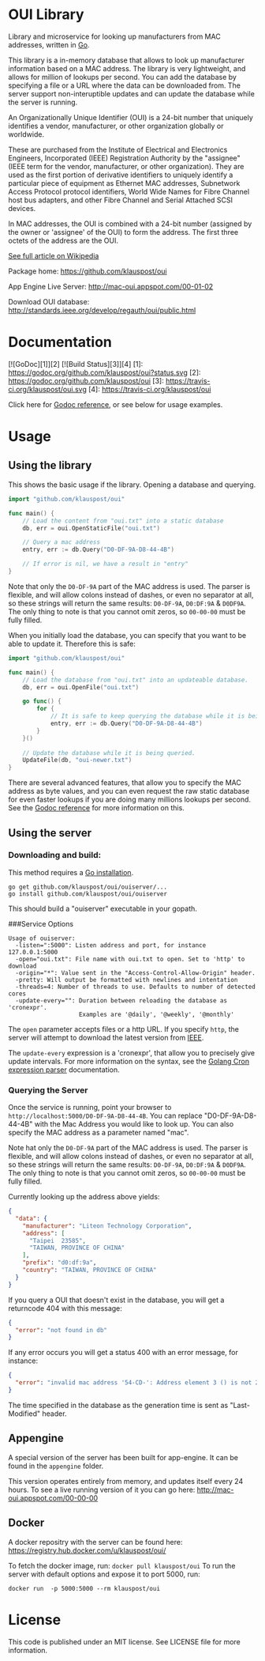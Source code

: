 # OUI Library
Library and microservice for looking up manufacturers from MAC addresses, written in [Go](http://golang.org).

This library is a in-memory database that allows to look up manufacturer information based on a MAC address. The library is very lightweight, and allows for million of lookups per second. You can add the database by specifying a file or a URL where the data can be downloaded from. The server support non-interuptible updates and can update the database while the server is running.

An Organizationally Unique Identifier (OUI) is a 24-bit number that uniquely identifies a vendor, manufacturer, or other organization globally or worldwide.

These are purchased from the Institute of Electrical and Electronics Engineers, Incorporated (IEEE) Registration Authority by the "assignee" (IEEE term for the vendor, manufacturer, or other organization). They are used as the first portion of derivative identifiers to uniquely identify a particular piece of equipment as Ethernet MAC addresses, Subnetwork Access Protocol protocol identifiers, World Wide Names for Fibre Channel host bus adapters, and other Fibre Channel and Serial Attached SCSI devices.

In MAC addresses, the OUI is combined with a 24-bit number (assigned by the owner or 'assignee' of the OUI) to form the address. The first three octets of the address are the OUI.

[See full article on Wikipedia](http://en.wikipedia.org/wiki/Organizationally_unique_identifier)

Package home: https://github.com/klauspost/oui

App Engine Live Server: http://mac-oui.appspot.com/00-01-02

Download OUI database: http://standards.ieee.org/develop/regauth/oui/public.html

# Documentation
[![GoDoc][1]][2] [![Build Status][3]][4]
[1]: https://godoc.org/github.com/klauspost/oui?status.svg
[2]: https://godoc.org/github.com/klauspost/oui
[3]: https://travis-ci.org/klauspost/oui.svg
[4]: https://travis-ci.org/klauspost/oui

Click here for [Godoc reference](https://godoc.org/github.com/klauspost/oui), or see below for usage examples.

# Usage

## Using the library

This shows the basic usage if the library. Opening a database and querying.

```Go
import "github.com/klauspost/oui"

func main() {
    // Load the content from "oui.txt" into a static database
	db, err = oui.OpenStaticFile("oui.txt")

	// Query a mac address
	entry, err := db.Query("D0-DF-9A-D8-44-4B")

	// If error is nil, we have a result in "entry"
}
```
Note that only the `D0-DF-9A` part of the MAC address is used. The parser is flexible, and will allow colons instead of dashes, or even no separator at all, so these strings will return the same results: `D0-DF-9A`, `D0:DF:9A` & `D0DF9A`. The only thing to note is that you cannot omit zeros, so `00-00-00` must be fully filled.

When you initially load the database, you can specify that you want to be able to update it. Therefore this is safe:
```Go
import "github.com/klauspost/oui"

func main() {
	// Load the database from "oui.txt" into an updateable database.
	db, err = oui.OpenFile("oui.txt")

	go func() {
		for {
			// It is safe to keep querying the database while it is being updated.
			entry, err := db.Query("D0-DF-9A-D8-44-4B")
		}
	}()
	
	// Update the database while it is being queried.
	UpdateFile(db, "oui-newer.txt")
}
```

There are several advanced features, that allow you to specify the MAC address as byte values, and you can even request the raw static database for even faster lookups if you are doing many millions lookups per second. See the [Godoc reference](https://godoc.org/github.com/klauspost/oui) for more information on this.

## Using the server
### Downloading and build:

This method requires a [Go installation](https://golang.org/doc/install).

```
go get github.com/klauspost/oui/ouiserver/...
go install github.com/klauspost/oui/ouiserver
```

This should build a "ouiserver" executable in your gopath.

###Service Options
```
Usage of ouiserver:
  -listen=":5000": Listen address and port, for instance 127.0.0.1:5000
  -open="oui.txt": File name with oui.txt to open. Set to 'http' to download
  -origin="*": Value sent in the "Access-Control-Allow-Origin" header.
  -pretty: Will output be formatted with newlines and intentation
  -threads=4: Number of threads to use. Defaults to number of detected cores
  -update-every="": Duration between reloading the database as 'cronexpr'. 
                    Examples are '@daily', '@weekly', '@monthly'
```
The `open` parameter accepts files or a http URL. If you specify `http`, the server will attempt to download the latest version from [IEEE](http://standards-oui.ieee.org/oui.txt).

The `update-every` expression is a 'cronexpr', that allow you to precisely give update intervals. For more information on the syntax, see the [Golang Cron expression parser](https://github.com/gorhill/cronexpr) documentation.

### Querying the Server

Once the service is running, point your browser to ```http://localhost:5000/D0-DF-9A-D8-44-4B```. You can replace "D0-DF-9A-D8-44-4B" with the Mac Address you would like to look up. You can also specify the MAC address as a parameter named "mac".

Note hat only the `D0-DF-9A` part of the MAC address is used. The parser is flexible, and will allow colons instead of dashes, or even no separator at all, so these strings will return the same results: `D0-DF-9A`, `D0:DF:9A` & `D0DF9A`. The only thing to note is that you cannot omit zeros, so `00-00-00` must be fully filled.

Currently looking up the address above yields:
```json
{
  "data": {
    "manufacturer": "Liteon Technology Corporation",
    "address": [
      "Taipei  23585",
      "TAIWAN, PROVINCE OF CHINA"
    ],
    "prefix": "d0:df:9a",
    "country": "TAIWAN, PROVINCE OF CHINA"
  }
}
```
If you query a OUI that doesn't exist in the database, you will get a returncode 404 with this message:
```json
{
  "error": "not found in db"
}
```

If any error occurs you will get a status 400 with an error message, for instance:
```json
{
  "error": "invalid mac address '54-CD-': Address element 3 () is not 2 characters"
}
```
The time specified in the database as the generation time is sent as "Last-Modified" header. 

## Appengine

A special version of the server has been built for app-engine. It can be found in the `appengine` folder.

This version operates entirely from memory, and updates itself every 24 hours. To see a live running version of it you can go here: http://mac-oui.appspot.com/00-00-00

## Docker

A docker repositry with the server can be found here: https://registry.hub.docker.com/u/klauspost/oui/

To fetch the docker image, run:
```docker pull klauspost/oui```
To run the server with default options and expose it to port 5000, run:

```docker run  -p 5000:5000 --rm klauspost/oui```

# License

This code is published under an MIT license. See LICENSE file for more information.
